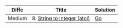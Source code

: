 | Diffc    | Title                        | Solution                           |
| -------- | ---------------------------- | ---------------------------------- |
| Medium   | 8. [String to Integer (atoi)](https://leetcode.com/problems/string-to-integer-atoi/)   | [Go](8.string-to-integer-atoi.go) |      